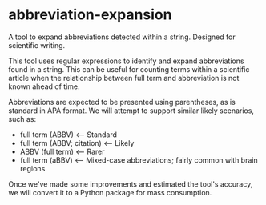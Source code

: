 # abbreviation-expansion
A tool to expand abbreviations detected within a string. Designed for scientific writing.

This tool uses regular expressions to identify and expand abbreviations found in a string. This can be useful for counting terms within a scientific article when the relationship between full term and abbreviation is not known ahead of time.

Abbreviations are expected to be presented using parentheses, as is standard in APA format. We will attempt to support similar likely scenarios, such as:
- full term (ABBV) <-- Standard
- full term (ABBV; citation) <-- Likely
- ABBV (full term) <-- Rarer
- full term (aBBV) <-- Mixed-case abbreviations; fairly common with brain regions

Once we've made some improvements and estimated the tool's accuracy, we will convert it to a Python package for mass consumption.
